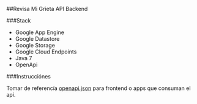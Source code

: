 ##Revisa Mi Grieta API Backend

###Stack
- Google App Engine
- Google Datastore
- Google Storage 
- Google Cloud Endpoints
- Java 7
- OpenApi

###Instrucciónes

Tomar de referencía [openapi.json](https://github.com/digaresc/revisamigrieta-api-backend/blob/master/openapi.json) para frontend o apps que consuman el api.

